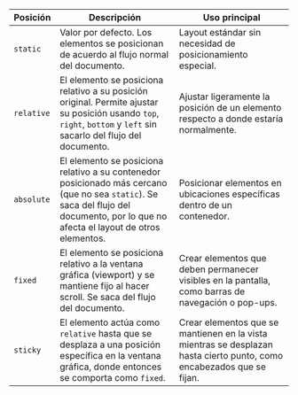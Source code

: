 | Posición    | Descripción                                                                                       | Uso principal                                                                                          |
|-------------|---------------------------------------------------------------------------------------------------|--------------------------------------------------------------------------------------------------------|
| `static`    | Valor por defecto. Los elementos se posicionan de acuerdo al flujo normal del documento.          | Layout estándar sin necesidad de posicionamiento especial.                                             |
| `relative`  | El elemento se posiciona relativo a su posición original. Permite ajustar su posición usando `top`, `right`, `bottom` y `left` sin sacarlo del flujo del documento. | Ajustar ligeramente la posición de un elemento respecto a donde estaría normalmente.                   |
| `absolute`  | El elemento se posiciona relativo a su contenedor posicionado más cercano (que no sea `static`). Se saca del flujo del documento, por lo que no afecta el layout de otros elementos.  | Posicionar elementos en ubicaciones específicas dentro de un contenedor.                               |
| `fixed`     | El elemento se posiciona relativo a la ventana gráfica (viewport) y se mantiene fijo al hacer scroll. Se saca del flujo del documento.   | Crear elementos que deben permanecer visibles en la pantalla, como barras de navegación o pop-ups.     |
| `sticky`    | El elemento actúa como `relative` hasta que se desplaza a una posición específica en la ventana gráfica, donde entonces se comporta como `fixed`. | Crear elementos que se mantienen en la vista mientras se desplazan hasta cierto punto, como encabezados que se fijan. |
